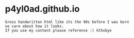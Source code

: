 # p4yl0ad.github.io

```
Gross handwritten html like its the 90s before I was born 
no care about how it looks.
If you use my content please reference :) kthxbye
```
